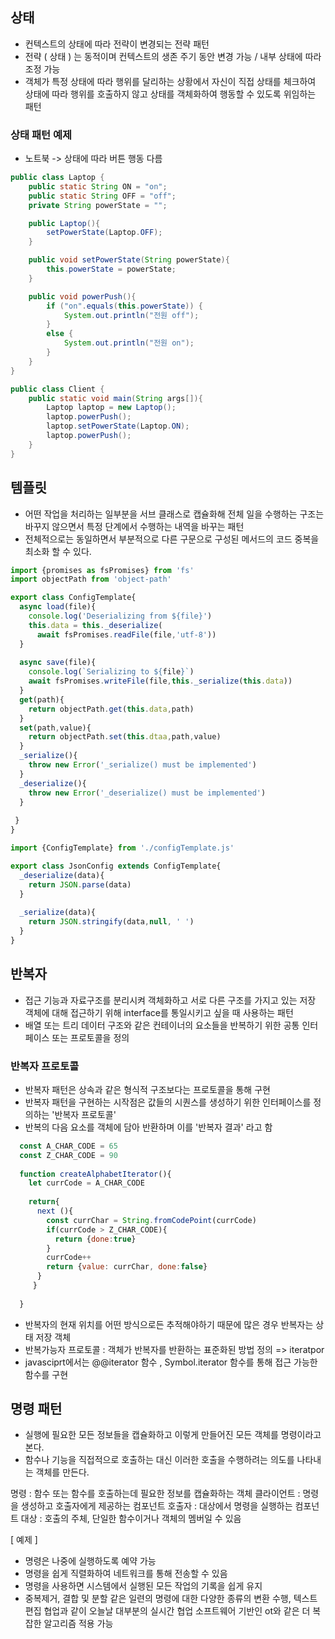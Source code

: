 
## 상태
- 컨텍스트의 상태에 따라 전략이 변경되는 전략 패턴
- 전략 ( 상태 ) 는 동적이며 컨텍스트의 생존 주기 동안 변경 가능 / 내부 상태에 따라 조정 가능
- 객체가 특정 상태에 따라 행위를 달리하는 상황에서 자신이 직접 상태를 체크하여 상태에 따라 행위를 호출하지 않고 상태를 객체화하여 행동할 수 있도록 위임하는 패턴

### 상태 패턴 예제
- 노트북 -> 상태에 따라 버튼 행동 다름

```java
public class Laptop {
    public static String ON = "on";
    public static String OFF = "off";
    private String powerState = "";

    public Laptop(){
        setPowerState(Laptop.OFF);
    }

    public void setPowerState(String powerState){
        this.powerState = powerState;
    }

    public void powerPush(){
        if ("on".equals(this.powerState)) {
            System.out.println("전원 off");
        }
        else {
            System.out.println("전원 on");
        }
    }
}
```

```java
public class Client {
    public static void main(String args[]){
        Laptop laptop = new Laptop();
        laptop.powerPush();
        laptop.setPowerState(Laptop.ON);
        laptop.powerPush();
    }
}
```


## 템플릿
- 어떤 작업을 처리하는 일부분을 서브 클래스로 캡슐화해 전체 일을 수행하는 구조는 바꾸지 않으면서 특정 단계에서 수행하는 내역을 바꾸는 패턴
- 전체적으로는 동일하면서 부분적으로 다른 구문으로 구성된 메서드의 코드 중복을 최소화 할 수 있다.

```javascript
import {promises as fsPromises} from 'fs'
import objectPath from 'object-path'

export class ConfigTemplate{
  async load(file){
    console.log('Deserializing from ${file}')
    this.data = this._deserialize(
      await fsPromises.readFile(file,'utf-8'))
  }
  
  async save(file){
    console.log(`Serializing to ${file}`)
    await fsPromises.writeFile(file,this._serialize(this.data))
  }
  get(path){
    return objectPath.get(this.data,path)
  }
  set(path,value){
    return objectPath.set(this.dtaa,path,value)
  }
  _serialize(){
    throw new Error('_serialize() must be implemented')  
  }
  _deserialize(){
    throw new Error('_deserialize() must be implemented')
  }
    
 }
}

```

```javascript
import {ConfigTemplate} from './configTemplate.js'

export class JsonConfig extends ConfigTemplate{
  _deserialize(data){
    return JSON.parse(data)
  }
  
  _serialize(data){
    return JSON.stringify(data,null, ' ')
  }
}
```


## 반복자
- 접근 기능과 자료구조를 분리시켜 객체화하고 서로 다른 구조를 가지고 있는 저장 객체에 대해 접근하기 위해 interface를 통일시키고 싶을 때 사용하는 패턴
- 배열 또는 트리 데이터 구조와 같은 컨테이너의 요소들을 반복하기 위한 공통 인터페이스 또는 프로토콜을 정의


### 반복자 프로토콜
- 반복자 패턴은 상속과 같은 형식적 구조보다는 프로토콜을 통해 구현
- 반복자 패턴을 구현하는 시작점은 값들의 시퀀스를 생성하기 위한 인터페이스를 정의하는 '반복자 프로토콜' 
- 반복의 다음 요소를 객체에 담아 반환하며 이를 '반복자 결과' 라고 함

```javascript
  const A_CHAR_CODE = 65
  const Z_CHAR_CODE = 90
  
  function createAlphabetIterator(){
    let currCode = A_CHAR_CODE
    
    return{
      next (){
        const currChar = String.fromCodePoint(currCode)
        if(currCode > Z_CHAR_CODE){
          return {done:true}
        }
        currCode++
        return {value: currChar, done:false}      
      }
     }
   
  }

```
- 반복자의 현재 위치를 어떤 방식으로든 추적해야하기 때문에 많은 경우 반복자는 상태 저장 객체
- 반복가능자 프로토콜 : 객체가 반복자를 반환하는 표준화된 방법 정의 => iteratpor
- javasciprt에서는 @@iterator 함수 , Symbol.iterator 함수를 통해 접근 가능한 함수를 구현

## 명령 패턴
- 실행에 필요한 모든 정보들을 캡슐화하고 이렇게 만들어진 모든 객체를 명령이라고 본다.
- 함수나 기능을 직접적으로 호출하는 대신 이러한 호출을 수행하려는 의도를 나타내는 객체를 만든다.

 명령 : 함수 또는 함수를 호출하는데 필요한 정보를 캡슐화하는 객체
 클라이언트 : 명령을 생성하고 호출자에게 제공하는 컴포넌트
 호출자 : 대상에서 명령을 실행하는 컴포넌트
 대상 : 호출의 주체, 단일한 함수이거나 객체의 멤버일 수 있음
 
[ 예제 ] 
- 명령은 나중에 실행하도록 예약 가능
- 명령을 쉽게 직렬화하여 네트워크를 통해 전송할 수 있음
- 명령을 사용하면 시스템에서 실행된 모든 작업의 기록을 쉽게 유지
- 중복제거, 결합 및 분할 같은 일련의 명령에 대한 다양한 종류의 변환 수행, 텍스트 편집 협업과 같이 오늘날 대부분의 실시간 협업 소프트웨어 기반인 ot와 같은 더 복잡한 알고리즘 적용 가능
